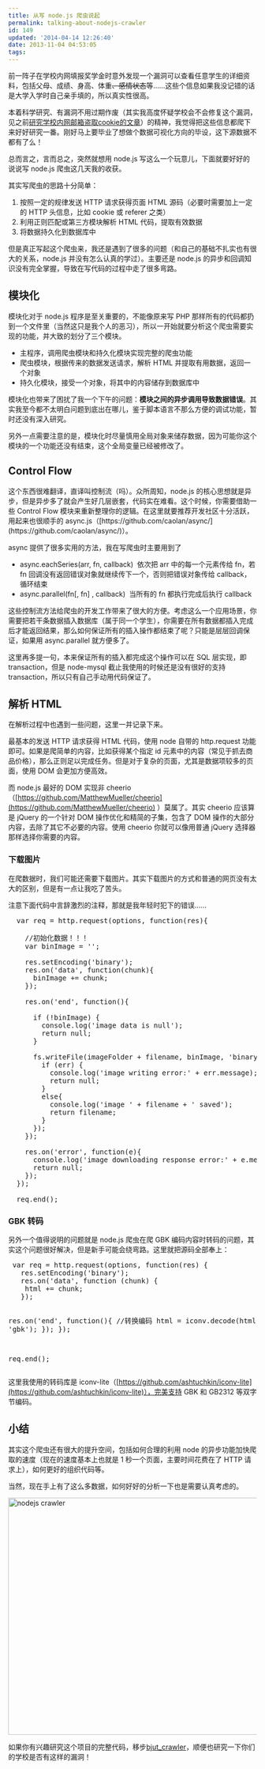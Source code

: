 ```yaml
---
title: 从写 node.js 爬虫说起
permalink: talking-about-nodejs-crawler
id: 149
updated: '2014-04-14 12:26:40'
date: 2013-11-04 04:53:05
tags:
---
```


前一阵子在学校内网填报奖学金时意外发现一个漏洞可以查看任意学生的详细资料，包括父母、成绩、身高、体重<del>、感情状态</del>等……这些个信息如果我没记错的话是大学入学时自己亲手填的，所以真实性很高。

本着科学研究、有漏洞不用过期作废（其实我高度怀疑学校会不会修复这个漏洞，见之前<a title="看上去很美 为什么JSONP跨域获取cookie登录老师邮箱不现实" href="http://undefinedblog.com/2012/12/jsonp-cross-domain-get-cookie/" target="_blank">研究学校内网邮箱盗取cookie的文章</a>）的精神，我觉得把这些信息都爬下来好好研究一番。刚好马上要毕业了想做个数据可视化方向的毕设，这下源数据不都有了么！

总而言之，言而总之，突然就想用 node.js 写这么一个玩意儿，下面就要好好的说说写 node.js 爬虫这几天我的收获。

其实写爬虫的思路十分简单：
<ol>
	<li>按照一定的规律发送 HTTP 请求获得页面 HTML 源码（必要时需要加上一定的 HTTP 头信息，比如 cookie 或 referer 之类）</li>
	<li>利用正则匹配或第三方模块解析 HTML 代码，提取有效数据</li>
	<li>将数据持久化到数据库中</li>
</ol>
但是真正写起这个爬虫来，我还是遇到了很多的问题（和自己的基础不扎实也有很大的关系，node.js 并没有怎么认真的学过）。主要还是 node.js 的异步和回调知识没有完全掌握，导致在写代码的过程中走了很多弯路。
<h2>模块化</h2>
模块化对于 node.js 程序是至关重要的，不能像原来写 PHP 那样所有的代码都扔到一个文件里（当然这只是我个人的恶习），所以一开始就要分析这个爬虫需要实现的功能，并大致的划分了三个模块。
<ul>
	<li>主程序，调用爬虫模块和持久化模块实现完整的爬虫功能</li>
	<li>爬虫模块，根据传来的数据发送请求，解析 HTML 并提取有用数据，返回一个对象</li>
	<li>持久化模块，接受一个对象，将其中的内容储存到数据库中</li>
</ul>
模块化也带来了困扰了我一个下午的问题：<strong>模块之间的异步调用导致数据错误</strong>。其实我至今都不太明白问题到底出在哪儿，鉴于脚本语言不那么方便的调试功能，暂时还没有深入研究。

另外一点需要注意的是，模块化时尽量慎用全局对象来储存数据，因为可能你这个模块的一个功能还没有结束，这个全局变量已经被修改了。
<h2>Control Flow</h2>
这个东西很难翻译，直译叫控制流（吗）。众所周知，node.js 的核心思想就是异步，但是异步多了就会产生好几层嵌套，代码实在难看。这个时候，你需要借助一些 Control Flow 模块来重新整理你的逻辑。在这里就要推荐开发社区十分活跃，用起来也很顺手的 async.js（[https://github.com/caolan/async/](https://github.com/caolan/async/)）。

async 提供了很多实用的方法，我在写爬虫时主要用到了
<ul>
	<li>async.eachSeries(arr, fn, callback)  依次把 arr 中的每一个元素传给 fn，若 fn 回调没有返回错误对象就继续传下一个，否则把错误对象传给 callback，循环结束</li>
	<li>async.parallel(fn[, fn] , callback)  当所有的 fn 都执行完成后执行 callback</li>
</ul>
这些控制流方法给爬虫的开发工作带来了很大的方便。考虑这么一个应用场景，你需要把若干条数据插入数据库（属于同一个学生），你需要在所有数据都插入完成后才能返回结果，那么如何保证所有的插入操作都结束了呢？只能是层层回调保证，如果用 async.parallel 就方便多了。

这里再多提一句，本来保证所有的插入都完成这个操作可以在 SQL 层实现，即 transaction，但是 node-mysql 截止我使用的时候还是没有很好的支持 transaction，所以只有自己手动用代码保证了。
<h2>解析 HTML</h2>
在解析过程中也遇到一些问题，这里一并记录下来。

最基本的发送 HTTP 请求获得 HTML 代码，使用 node 自带的 http.request 功能即可。如果是爬简单的内容，比如获得某个指定 id 元素中的内容（常见于抓去商品价格），那么正则足以完成任务。但是对于复杂的页面，尤其是数据项较多的页面，使用 DOM 会更加方便高效。

而 node.js 最好的 DOM 实现非 cheerio（[https://github.com/MatthewMueller/cheerio](https://github.com/MatthewMueller/cheerio) ）莫属了。其实 cheerio 应该算是 jQuery 的一个针对 DOM 操作优化和精简的子集，包含了 DOM 操作的大部分内容，去除了其它不必要的内容。使用 cheerio 你就可以像用普通 jQuery 选择器那样选择你需要的内容。
<h3>下载图片</h3>
在爬数据时，我们可能还需要下载图片。其实下载图片的方式和普通的网页没有太大的区别，但是有一点让我吃了苦头。

注意下面代码中言辞激烈的注释，那就是我年轻时犯下的错误……
<pre class="lang:js decode:true">  var req = http.request(options, function(res){

    //初始化数据！！！
    var binImage = '';

    res.setEncoding('binary');
    res.on('data', function(chunk){
      binImage += chunk;
    });

    res.on('end', function(){

      if (!binImage) {
        console.log('image data is null');
        return null;
      }

      fs.writeFile(imageFolder + filename, binImage, 'binary', function(err){
        if (err) {
          console.log('image writing error:' + err.message);
          return null;
        }
        else{
          console.log('image ' + filename + ' saved');
          return filename;
        }
      });
    });

    res.on('error', function(e){
      console.log('image downloading response error:' + e.message);
      return null;
    });
  });

  req.end();</pre>
<h3>GBK 转码</h3>
另外一个值得说明的问题就是 node.js 爬虫在爬 GBK 编码内容时转码的问题，其实这个问题很好解决，但是新手可能会绕弯路。这里就把源码全部奉上：
<pre class="lang:js decode:true"> var req = http.request(options, function(res) {
   res.setEncoding('binary');
   res.on('data', function (chunk) {
    html += chunk;
   });

   res.on('end', function(){
    //转换编码
    html = iconv.decode(html, 'gbk');
   });
  });

  req.end();</pre>
这里我使用的转码库是 iconv-lite（[https://github.com/ashtuchkin/iconv-lite](https://github.com/ashtuchkin/iconv-lite)），完美支持 GBK 和 GB2312 等双字节编码。
<h2>小结</h2>
其实这个爬虫还有很大的提升空间，包括如何合理的利用 node 的异步功能加快爬取的速度（现在的速度基本上也就是 1 秒一个页面，主要时间花费在了 HTTP 请求上），如何更好的组织代码等。

当然，现在手上有了这么多数据，如何好好的分析一下也是需要认真考虑的。

<img class="size-full wp-image-207139" alt="nodejs crawler" src="http://undefinedblog.com/wp-content/uploads/2013/11/屏幕快照-2013-11-03-下午8.49.05.png" width="684" height="480" />

如果你有兴趣研究这个项目的完整代码，移步[bjut_crawler](https://github.com/jasonslyvia/bjut_crawler)，顺便也研究一下你们的学校是否有这样的漏洞！